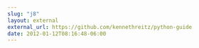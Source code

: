```yaml
---
slug: "j8"
layout: external
external_url: https://github.com/kennethreitz/python-guide
date: 2012-01-12T08:16:48-06:00
---
```

